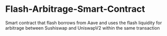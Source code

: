 # Flash-Arbitrage-Smart-Contract
Smart contract that flash borrows from Aave and uses the flash liquidity for arbitrage between Sushiswap and UniswapV2 within the same transaction

